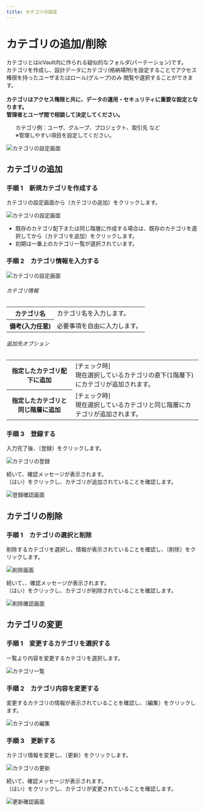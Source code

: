 ```yaml
---
title: カテゴリの設定
---
```


# カテゴリの追加/削除
カテゴリとはicVault内に作られる疑似的なフォルダ(パーテーション)です。<br>
カテゴリを作成し、設計データにカテゴリ(格納場所)を設定することでアクセス権限を持ったユーザまたはロール(グループ)のみ
閲覧や選択することができます。<br>
<br>
**カテゴリはアクセス権限と共に、データの運用・セキュリティに重要な設定となります。<br>
管理者とユーザ間で相談して決定してください。**

<div class="note">
<ul>
<div>
カテゴリ例：ユーザ、グループ、プロジェクト、取引先 など<br>
※管理しやすい項目を設定してください。
</ul>
</div>

![カテゴリの設定画面](./img/Category_001.png)

## カテゴリの追加

### 手順 1　新規カテゴリを作成する
カテゴリの設定画面から〔カテゴリの追加〕をクリックします。

![カテゴリの設定画面](./img/Category_002.png)

<div class="note">
<ul>
<div>
<li>既存のカテゴリ配下または同じ階層に作成する場合は、既存のカテゴリを選択してから〔カテゴリを追加〕をクリックします。</li>
<li>初期は一番上のカテゴリ一覧が選択されています。</li>
</ul>
</div>


### 手順 2　カテゴリ情報を入力する

![カテゴリの設定画面](./img/Category_003.png)

###### カテゴリ情報
<table>
<tr>
<th>カテゴリ名</th>
<td>カテゴリ名を入力します。</td>
</tr>
<tr>
<th>備考(入力任意)</th>
<td>必要事項を自由に入力します。</td>
</tr>
</table>

###### 追加先オプション
<table>
<tr>
<th>指定したカテゴリ配下に追加</th>
<td>[チェック時]<br />
現在選択しているカテゴリの直下(1階層下)にカテゴリが追加されます。</td>
</tr>
<tr>
<th>指定したカテゴリと同じ階層に追加</th>
<td>[チェック時]<br />
現在選択しているカテゴリと同じ階層にカテゴリが追加されます。
</td>
</tr>
</table>

### 手順 3　登録する
入力完了後、〔登録〕をクリックします。

![カテゴリの登録](./img/Category_004.png)

続いて、確認メッセージが表示されます。<br />
〔はい〕をクリックし、カテゴリが追加されていることを確認します。

![登録確認画面](./img/Category_005.png)

## カテゴリの削除

### 手順 1　カテゴリの選択と削除
削除するカテゴリを選択し、情報が表示されていることを確認し、〔削除〕をクリックします。

![削除画面](./img/Category_006.png)

続いて、、確認メッセージが表示されます。<br />
〔はい〕をクリックし、カテゴリが削除されていることを確認します。

![削除確認画面](./img/Category_007.png)


## カテゴリの変更

### 手順 1　変更するカテゴリを選択する
一覧より内容を変更するカテゴリを選択します。

![カテゴリ一覧](./img/Category_008.png)

### 手順 2　カテゴリ内容を変更する
変更するカテゴリの情報が表示されていることを確認し、〔編集〕をクリックします。

![カテゴリの編集](./img/Category_009.png)

### 手順 3　更新する
カテゴリ情報を変更し、〔更新〕をクリックします。

![カテゴリの更新](./img/Category_010.png)

続いて、確認メッセージが表示されます。<br />
〔はい〕をクリックし、カテゴリが変更されていることを確認します。

![更新確認画面](./img/Category_011.png)
